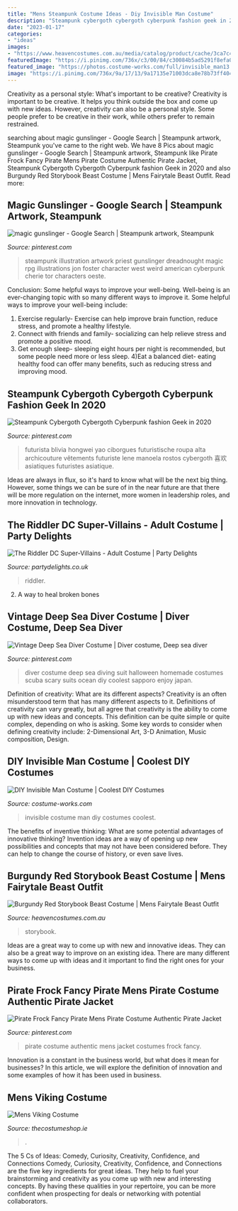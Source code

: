 ```yaml
---
title: "Mens Steampunk Costume Ideas - Diy Invisible Man Costume"
description: "Steampunk cybergoth cybergoth cyberpunk fashion geek in 2020"
date: "2023-01-17"
categories:
- "ideas"
images:
- "https://www.heavencostumes.com.au/media/catalog/product/cache/3ca7c4de79fd9294a778cbfdebc9dde4/c/c/cc-01463-storybook-beast-mens-beauty-and-the-beast-fairytale-fancy-dress-costume-close-image-1500..jpg"
featuredImage: "https://i.pinimg.com/736x/c3/00/84/c30084b5ad5291f8efa0b1c6539cc955--mens-pirate-costume-costume-ideas.jpg"
featured_image: "https://photos.costume-works.com/full/invisible_man13.jpg"
image: "https://i.pinimg.com/736x/9a/17/13/9a17135e71003dca8e78b73ff404b121.jpg"
---
```



Creativity as a personal style: What's important to be creative?
Creativity is important to be creative. It helps you think outside the box and come up with new ideas. However, creativity can also be a personal style. Some people prefer to be creative in their work, while others prefer to remain restrained.

	

		
searching about magic gunslinger - Google Search | Steampunk artwork, Steampunk you've came to the right web. We have 8 Pics about magic gunslinger - Google Search | Steampunk artwork, Steampunk like Pirate Frock Fancy Pirate Mens Pirate Costume Authentic Pirate Jacket, Steampunk Cybergoth Cybergoth Cyberpunk fashion Geek in 2020 and also Burgundy Red Storybook Beast Costume | Mens Fairytale Beast Outfit. Read more:
		
    
## Magic Gunslinger - Google Search | Steampunk Artwork, Steampunk

<img loading=lazy src="https://i.pinimg.com/736x/06/46/79/064679a8c9ade6dbcc991c2b3ed2bfba--steampunk-illustration-steampunk-artwork.jpg" onerror="this.onerror=null;this.src='https://tse4.mm.bing.net/th?id=OIP.prhiJui8nn8Qfy2z4ruG3wHaK-&amp;pid=15.1';" alt="magic gunslinger - Google Search | Steampunk artwork, Steampunk">

_Source: pinterest.com_

>steampunk illustration artwork priest gunslinger dreadnought magic rpg illustrations jon foster character west weird american cyberpunk cherie tor characters oeste. 

	

Conclusion: Some helpful ways to improve your well-being.
Well-being is an ever-changing topic with so many different ways to improve it. Some helpful ways to improve your well-being include: 
1) Exercise regularly- Exercise can help improve brain function, reduce stress, and promote a healthy lifestyle. 
2) Connect with friends and family- socializing can help relieve stress and promote a positive mood. 
3) Get enough sleep- sleeping eight hours per night is recommended, but some people need more or less sleep. 
4)Eat a balanced diet- eating healthy food can offer many benefits, such as reducing stress and improving mood.

    
## Steampunk Cybergoth Cybergoth Cyberpunk Fashion Geek In 2020

<img loading=lazy src="https://i.pinimg.com/736x/9a/17/13/9a17135e71003dca8e78b73ff404b121.jpg" onerror="this.onerror=null;this.src='https://tse2.mm.bing.net/th?id=OIP.-GK9Q2gzmcBzvbZn7BC1iAHaMV&amp;pid=15.1';" alt="Steampunk Cybergoth Cybergoth Cyberpunk fashion Geek in 2020">

_Source: pinterest.com_

>futurista blivia hongwei yao ciborgues futuristische roupa alta archicouture vêtements futuriste lene manoela rostos cybergoth 喜欢 asiatiques futuristes asiatique. 

	

Ideas are always in flux, so it's hard to know what will be the next big thing. However, some things we can be sure of in the near future are that there will be more regulation on the internet, more women in leadership roles, and more innovation in technology.

    
## The Riddler DC Super-Villains - Adult Costume | Party Delights

<img loading=lazy src="https://images.partydelights.co.uk/FANC/88/35/front/v1/flxm/4.jpg" onerror="this.onerror=null;this.src='https://tse2.mm.bing.net/th?id=OIP.6tuNFlIcG4OrNUqDeuRbVwHaJ4&amp;pid=15.1';" alt="The Riddler DC Super-Villains - Adult Costume | Party Delights">

_Source: partydelights.co.uk_

>riddler. 

	

2. A way to heal broken bones 

    
## Vintage Deep Sea Diver Costume | Diver Costume, Deep Sea Diver

<img loading=lazy src="https://i.pinimg.com/736x/48/ea/1c/48ea1c0fd2e6dc9cf0e2a02996b91a06--deep-sea-diver-diving-suit.jpg" onerror="this.onerror=null;this.src='https://tse2.mm.bing.net/th?id=OIP.bMagfoTcpuHMdEyNFzAxEwHaJ7&amp;pid=15.1';" alt="Vintage Deep Sea Diver Costume | Diver costume, Deep sea diver">

_Source: pinterest.com_

>diver costume deep sea diving suit halloween homemade costumes scuba scary suits ocean diy coolest sapporo enjoy japan. 

	

Definition of creativity: What are its different aspects?
Creativity is an often misunderstood term that has many different aspects to it. Definitions of creativity can vary greatly, but all agree that creativity is the ability to come up with new ideas and concepts. This definition can be quite simple or quite complex, depending on who is asking. Some key words to consider when defining creativity include: 2-Dimensional Art, 3-D Animation, Music composition, Design.

    
## DIY Invisible Man Costume | Coolest DIY Costumes

<img loading=lazy src="https://photos.costume-works.com/full/invisible_man13.jpg" onerror="this.onerror=null;this.src='https://tse4.mm.bing.net/th?id=OIP.s7uRWbkKO7VW9aPzNP4oDAHaMT&amp;pid=15.1';" alt="DIY Invisible Man Costume | Coolest DIY Costumes">

_Source: costume-works.com_

>invisible costume man diy costumes coolest. 

	

The benefits of inventive thinking: What are some potential advantages of innovative thinking?
Invention ideas are a way of opening up new possibilities and concepts that may not have been considered before. They can help to change the course of history, or even save lives.

    
## Burgundy Red Storybook Beast Costume | Mens Fairytale Beast Outfit

<img loading=lazy src="https://www.heavencostumes.com.au/media/catalog/product/cache/3ca7c4de79fd9294a778cbfdebc9dde4/c/c/cc-01463-storybook-beast-mens-beauty-and-the-beast-fairytale-fancy-dress-costume-close-image-1500..jpg" onerror="this.onerror=null;this.src='https://tse1.mm.bing.net/th?id=OIP.uPR9FPQ0yO1sWfntj9UDZAHaM3&amp;pid=15.1';" alt="Burgundy Red Storybook Beast Costume | Mens Fairytale Beast Outfit">

_Source: heavencostumes.com.au_

>storybook. 

	

Ideas are a great way to come up with new and innovative ideas. They can also be a great way to improve on an existing idea. There are many different ways to come up with ideas and it important to find the right ones for your business.

    
## Pirate Frock Fancy Pirate Mens Pirate Costume Authentic Pirate Jacket

<img loading=lazy src="https://i.pinimg.com/736x/c3/00/84/c30084b5ad5291f8efa0b1c6539cc955--mens-pirate-costume-costume-ideas.jpg" onerror="this.onerror=null;this.src='https://tse2.mm.bing.net/th?id=OIP.Pe_B9GFruuczH7dISjiVZgHaRu&amp;pid=15.1';" alt="Pirate Frock Fancy Pirate Mens Pirate Costume Authentic Pirate Jacket">

_Source: pinterest.com_

>pirate costume authentic mens jacket costumes frock fancy. 

	

Innovation is a constant in the business world, but what does it mean for businesses? In this article, we will explore the definition of innovation and some examples of how it has been used in business.

    
## Mens Viking Costume

<img loading=lazy src="https://www.thecostumeshop.ie/images/detailed/111/viking_side.jpg" onerror="this.onerror=null;this.src='https://tse2.mm.bing.net/th?id=OIP.FFOo700CwpZZZO1CohqfFgHaMH&amp;pid=15.1';" alt="Mens Viking Costume">

_Source: thecostumeshop.ie_

>. 

	

The 5 Cs of Ideas: Comedy, Curiosity, Creativity, Confidence, and Connections
Comedy, Curiosity, Creativity, Confidence, and Connections are the five key ingredients for great ideas. They help to fuel your brainstorming and creativity as you come up with new and interesting concepts. By having these qualities in your repertoire, you can be more confident when prospecting for deals or networking with potential collaborators.

